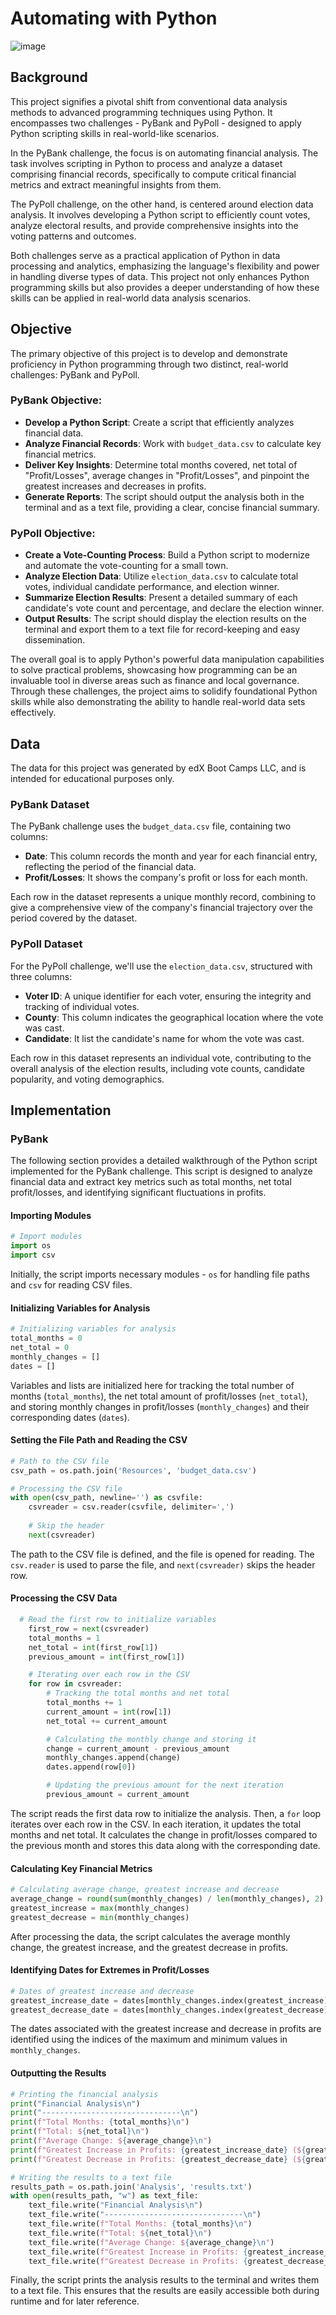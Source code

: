 # Automating with Python

![image](images/python.png)

## Background
This project signifies a pivotal shift from conventional data analysis methods to advanced programming techniques using Python. It encompasses two challenges - PyBank and PyPoll - designed to apply Python scripting skills in real-world-like scenarios.

In the PyBank challenge, the focus is on automating financial analysis. The task involves scripting in Python to process and analyze a dataset comprising financial records, specifically to compute critical financial metrics and extract meaningful insights from them.

The PyPoll challenge, on the other hand, is centered around election data analysis. It involves developing a Python script to efficiently count votes, analyze electoral results, and provide comprehensive insights into the voting patterns and outcomes.

Both challenges serve as a practical application of Python in data processing and analytics, emphasizing the language's flexibility and power in handling diverse types of data. This project not only enhances Python programming skills but also provides a deeper understanding of how these skills can be applied in real-world data analysis scenarios.
## Objective
The primary objective of this project is to develop and demonstrate proficiency in Python programming through two distinct, real-world challenges: PyBank and PyPoll.

### PyBank Objective:
* **Develop a Python Script**: Create a script that efficiently analyzes financial data.
* **Analyze Financial Records**: Work with `budget_data.csv` to calculate key financial metrics.
* **Deliver Key Insights**: Determine total months covered, net total of "Profit/Losses", average changes in "Profit/Losses", and pinpoint the greatest increases and decreases in profits.
* **Generate Reports**: The script should output the analysis both in the terminal and as a text file, providing a clear, concise financial summary.
### PyPoll Objective:
* **Create a Vote-Counting Process**: Build a Python script to modernize and automate the vote-counting for a small town.
* **Analyze Election Data**: Utilize `election_data.csv` to calculate total votes, individual candidate performance, and election winner.
* **Summarize Election Results**: Present a detailed summary of each candidate's vote count and percentage, and declare the election winner.
* **Output Results**: The script should display the election results on the terminal and export them to a text file for record-keeping and easy dissemination.

The overall goal is to apply Python's powerful data manipulation capabilities to solve practical problems, showcasing how programming can be an invaluable tool in diverse areas such as finance and local governance. Through these challenges, the project aims to solidify foundational Python skills while also demonstrating the ability to handle real-world data sets effectively.
## Data
The data for this project was generated by edX Boot Camps LLC, and is intended for educational purposes only.
### PyBank Dataset
The PyBank challenge uses the `budget_data.csv` file, containing two columns:
* **Date**: This column records the month and year for each financial entry, reflecting the period of the financial data. 
* **Profit/Losses**: It shows the company's profit or loss for each month. 

Each row in the dataset represents a unique monthly record, combining to give a comprehensive view of the company's financial trajectory over the period covered by the dataset.

### PyPoll Dataset
For the PyPoll challenge, we'll use the `election_data.csv`, structured with three columns:
* **Voter ID**: A unique identifier for each voter, ensuring the integrity and tracking of individual votes.
* **County**: This column indicates the geographical location where the vote was cast.
* **Candidate**: It list the candidate's name for whom the vote was cast.

Each row in this dataset represents an individual vote, contributing to the overall analysis of the election results, including vote counts, candidate popularity, and voting demographics. 
## Implementation
### PyBank
The following section provides a detailed walkthrough of the Python script implemented for the PyBank challenge. This script is designed to analyze financial data and extract key metrics such as total months, net total profit/losses, and identifying significant fluctuations in profits.
#### Importing Modules
```python
# Import modules
import os
import csv
```
Initially, the script imports necessary modules - `os` for handling file paths and `csv` for reading CSV files.
#### Initializing Variables for Analysis
```python
# Initializing variables for analysis
total_months = 0
net_total = 0
monthly_changes = []
dates = []
```
Variables and lists are initialized here for tracking the total number of months (`total_months`), the net total amount of profit/losses (`net_total`), and storing monthly changes in profit/losses (`monthly_changes`) and their corresponding dates (`dates`). 
#### Setting the File Path and Reading the CSV
```python
# Path to the CSV file
csv_path = os.path.join('Resources', 'budget_data.csv')

# Processing the CSV file
with open(csv_path, newline='') as csvfile:
    csvreader = csv.reader(csvfile, delimiter=',')
    
    # Skip the header
    next(csvreader)
```
The path to the CSV file is defined, and the file is opened for reading. The `csv.reader` is used to parse the file, and `next(csvreader)` skips the header row.
#### Processing the CSV Data
```python
  # Read the first row to initialize variables
    first_row = next(csvreader)
    total_months = 1
    net_total = int(first_row[1])
    previous_amount = int(first_row[1])

    # Iterating over each row in the CSV
    for row in csvreader:
        # Tracking the total months and net total
        total_months += 1
        current_amount = int(row[1])
        net_total += current_amount

        # Calculating the monthly change and storing it
        change = current_amount - previous_amount
        monthly_changes.append(change)
        dates.append(row[0])

        # Updating the previous amount for the next iteration
        previous_amount = current_amount
```
The script reads the first data row to initialize the analysis. Then, a `for` loop iterates over each row in the CSV. In each iteration, it updates the total months and net total. It calculates the change in profit/losses compared to the previous month and stores this data along with the corresponding date.
#### Calculating Key Financial Metrics
```python
# Calculating average change, greatest increase and decrease
average_change = round(sum(monthly_changes) / len(monthly_changes), 2)
greatest_increase = max(monthly_changes)
greatest_decrease = min(monthly_changes)
```
After processing the data, the script calculates the average monthly change, the greatest increase, and the greatest decrease in profits.
#### Identifying Dates for Extremes in Profit/Losses
```python
# Dates of greatest increase and decrease
greatest_increase_date = dates[monthly_changes.index(greatest_increase)]
greatest_decrease_date = dates[monthly_changes.index(greatest_decrease)]
```
The dates associated with the greatest increase and decrease in profits are identified using the indices of the maximum and minimum values in `monthly_changes`.
#### Outputting the Results
```python
# Printing the financial analysis
print("Financial Analysis\n")
print("-------------------------------\n")
print(f"Total Months: {total_months}\n")
print(f"Total: ${net_total}\n")
print(f"Average Change: ${average_change}\n")
print(f"Greatest Increase in Profits: {greatest_increase_date} (${greatest_increase})\n")
print(f"Greatest Decrease in Profits: {greatest_decrease_date} (${greatest_decrease})\n")

# Writing the results to a text file
results_path = os.path.join('Analysis', 'results.txt')
with open(results_path, "w") as text_file:
    text_file.write("Financial Analysis\n")
    text_file.write("-------------------------------\n")
    text_file.write(f"Total Months: {total_months}\n")
    text_file.write(f"Total: ${net_total}\n")
    text_file.write(f"Average Change: ${average_change}\n")
    text_file.write(f"Greatest Increase in Profits: {greatest_increase_date} (${greatest_increase})\n")
    text_file.write(f"Greatest Decrease in Profits: {greatest_decrease_date} (${greatest_decrease})\n")
```
Finally, the script prints the analysis results to the terminal and writes them to a text file. This ensures that the results are easily accessible both during runtime and for later reference.